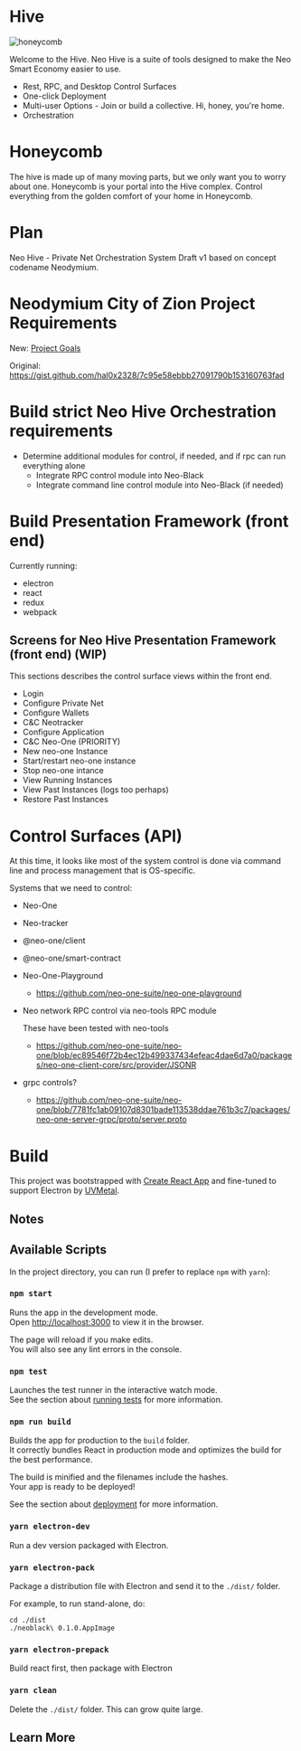 
# Hive

![honeycomb](images/honecomb.png)

Welcome to the Hive. Neo Hive is a suite of tools designed to make the Neo Smart Economy easier to use.

  * Rest, RPC, and Desktop Control Surfaces
  * One-click Deployment
  * Multi-user Options - Join or build a collective. Hi, honey, you're home.
  * Orchestration

# Honeycomb

The hive is made up of many moving parts, but we only want you to worry about one. Honeycomb is your portal into the Hive complex. Control everything from the golden comfort of your home in Honeycomb.

# Plan

Neo Hive - Private Net Orchestration System Draft v1 based on concept codename Neodymium.

# Neodymium City of Zion Project Requirements
New:
[Project Goals](./docs/ProjectGoals.md)

Original:
https://gist.github.com/hal0x2328/7c95e58ebbb27091790b153160763fad


# Build strict Neo Hive Orchestration requirements
* Determine additional modules for control, if needed, and if rpc can run everything alone
  * Integrate RPC control module into Neo-Black
  * Integrate command line control module into Neo-Black (if needed)


# Build Presentation Framework (front end)

  Currently running:
  * electron
  * react
  * redux
  * webpack

## Screens for Neo Hive Presentation Framework (front end) (WIP)

This sections describes the control surface views within the front end.

  * Login
  * Configure Private Net
  * Configure Wallets
  * C&C Neotracker
  * Configure Application
  * C&C Neo-One (PRIORITY)
  * New neo-one Instance
  * Start/restart neo-one instance
  * Stop neo-one intance
  * View Running Instances
  * View Past Instances (logs too perhaps)
  * Restore Past Instances



# Control Surfaces (API)

At this time, it looks like most of the system control is done via command line and process management that is OS-specific.

Systems that we need to control:
 * Neo-One
  * Neo-tracker
  * @neo-one/client
  * @neo-one/smart-contract

* Neo-One-Playground
  * https://github.com/neo-one-suite/neo-one-playground

* Neo network RPC control via neo-tools RPC module

  These have been tested with neo-tools

  * https://github.com/neo-one-suite/neo-one/blob/ec89546f72b4ec12b499337434efeac4dae6d7a0/packages/neo-one-client-core/src/provider/JSONR


* grpc controls?
  * https://github.com/neo-one-suite/neo-one/blob/7781fc1ab09107d8301bade113538ddae761b3c7/packages/neo-one-server-grpc/proto/server.proto



# Build

This project was bootstrapped with [Create React App](https://github.com/facebook/create-react-app) and fine-tuned to support Electron by [UVMetal](https://github.com/uvmetal).

## Notes


## Available Scripts

In the project directory, you can run (I prefer to replace `npm` with `yarn`):

### `npm start`

Runs the app in the development mode.<br>
Open [http://localhost:3000](http://localhost:3000) to view it in the browser.

The page will reload if you make edits.<br>
You will also see any lint errors in the console.

### `npm test`

Launches the test runner in the interactive watch mode.<br>
See the section about [running tests](https://facebook.github.io/create-react-app/docs/running-tests) for more information.

### `npm run build`

Builds the app for production to the `build` folder.<br>
It correctly bundles React in production mode and optimizes the build for the best performance.

The build is minified and the filenames include the hashes.<br>
Your app is ready to be deployed!

See the section about [deployment](https://facebook.github.io/create-react-app/docs/deployment) for more information.

### `yarn electron-dev`

Run a dev version packaged with Electron.

### `yarn electron-pack`

Package a distribution file with Electron and send it to the `./dist/` folder.

For example, to run stand-alone, do:

```
cd ./dist
./neoblack\ 0.1.0.AppImage
```

### `yarn electron-prepack`

Build react first, then package with Electron

### `yarn clean`

Delete the ``./dist/`` folder. This can grow quite large.


## Learn More
